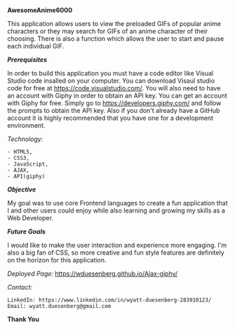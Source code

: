 **AwesomeAnime6000**

This application allows users to view the preloaded GIFs of popular anime characters or they may search for GIFs of an anime character of their choosing. There is also a function which allows the user to start and pause each individual GIF.

***Prerequisites***

In order to build this application you must have a code editor like Visual Studio code insalled on your computer. You can download Visaul studio code for free at https://code.visualstudio.com/.
You will also need to have an account with Giphy in order to obtain an API key. You can get an account with Giphy for free.
Simply go to https://developers.giphy.com/ and follow the prompts to obtain the API key.
Also if you don't already have a GitHub account it is highly recommended that you have one for a development environment.

*Technology:*

    - HTML5,
    - CSS3,
    - JavaScript,
    - AJAX,
    - API(giphy)

***Objective***

My goal was to use core Frontend languages to create a fun application that I and other users could enjoy while also learning and growing my skills as a Web Developer.

***Future Goals***

I would like to make the user interaction and experience more engaging. I'm also a big fan of CSS, so more creative and fun style features are definitely on the horizon for this application.

*Deployed Page:*
https://wduesenberg.github.io/Ajax-giphy/

*Contact:*

    LinkedIn: https://www.linkedin.com/in/wyatt-duesenberg-283910123/
    Email: wyatt.duesenberg@gmail.com

**Thank You**
